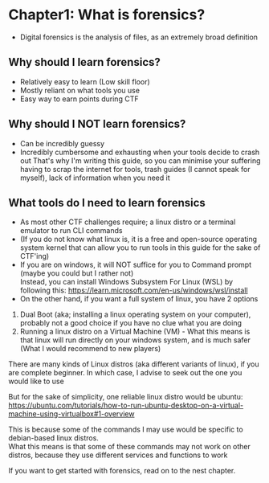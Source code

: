 #  Chapter1: What is forensics? #
- Digital forensics is the analysis of files, as an extremely broad definition

## Why should I learn forensics? ##
- Relatively easy to learn (Low skill floor)
- Mostly reliant on what tools you use
- Easy way to earn points during CTF

## Why should I NOT learn forensics? ##
- Can be incredibly guessy
- Incredibly cumbersome and exhausting when your tools decide to crash out
That's why I'm writing this guide, so you can minimise your suffering having to scrap the internet for tools, trash guides (I cannot speak for myself), lack of information when you need it   

## What tools do I need to learn forensics ##
- As most other CTF challenges require; a linux distro or a terminal emulator to run CLI commands
- (If you do not know what linux is, it is a free and open-source operating system kernel that can allow you to run tools in this guide for the sake of CTF'ing)
- If you are on windows, it will NOT suffice for you to Command prompt (maybe you could but I rather not)   
Instead, you can install Windows Subsystem For Linux (WSL) by following this: <https://learn.microsoft.com/en-us/windows/wsl/install>
- On the other hand, if you want a full system of linux, you have 2 options
1) Dual Boot (aka; installing a linux operating system on your computer), probably not a good choice if you have no clue what you are doing
2) Running a linux distro on a Virtual Machine (VM) - What this means is that linux will run directly on your windows system, and is much safer (What I would recommend to new players)
   
There are many kinds of Linux distros (aka different variants of linux), if you are complete beginner. In which case, I advise to seek out the one you would like to use

But for the sake of simplicity, one reliable linux distro would be ubuntu:  
<https://ubuntu.com/tutorials/how-to-run-ubuntu-desktop-on-a-virtual-machine-using-virtualbox#1-overview> 

This is because some of the commands I may use would be specific to debian-based linux distros.   
What this means is that some of these commands may not work on other distros, because they use different services and functions to work

If you want to get started with forensics, read on to the nest chapter.  